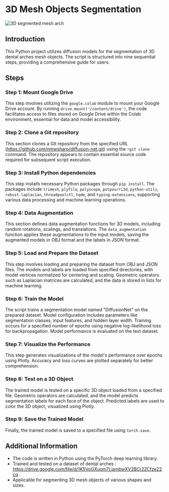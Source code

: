 # 3D Mesh Objects Segmentation
![3D segmented mesh arch](https://user-images.githubusercontent.com/150384965/281849484-cd6b2c49-06da-459a-90d6-5d73adc22f81.png)

## Introduction

This Python project utilizes diffusion models for the segmentation of 3D dental arches mesh objects. The script is structured into nine sequential steps, providing a comprehensive guide for users.

## Steps

### Step 1: Mount Google Drive

This step involves utilizing the `google.colab` module to mount your Google Drive account. By running `drive.mount('/content/drive')`, the code facilitates access to files stored on Google Drive within the Colab environment, essential for data and model accessibility.

### Step 2: Clone a Git repository

This section clones a Git repository from the specified URL (https://github.com/nmwsharp/diffusion-net.git) using the `!git clone` command. The repository appears to contain essential source code required for subsequent script execution.

### Step 3: Install Python dependencies

This step installs necessary Python packages through `pip install`. The packages include `trimesh`, `plyfile`, `polyscope`, `potpourri3d`, `python-utils`, `robust-laplacian`, `threadpoolctl`, `tqdm`, and `typing-extensions`, supporting various data processing and machine learning operations.

### Step 4: Data Augmentation

This section defines data augmentation functions for 3D models, including random rotations, scalings, and translations. The `data_augmentation` function applies these augmentations to the input models, saving the augmented models in OBJ format and the labels in JSON format.

### Step 5: Load and Prepare the Dataset

This step involves loading and preparing the dataset from OBJ and JSON files. The models and labels are loaded from specified directories, with model vertices normalized for centering and scaling. Geometric operators such as Laplacian matrices are calculated, and the data is stored in lists for machine learning.

### Step 6: Train the Model

The script trains a segmentation model named "DiffusionNet" on the prepared dataset. Model configuration includes parameters like segmentation classes, input features, and hidden layer width. Training occurs for a specified number of epochs using negative log-likelihood loss for backpropagation. Model performance is evaluated on the test dataset.

### Step 7: Visualize the Performance

This step generates visualizations of the model's performance over epochs using Plotly. Accuracy and loss curves are plotted separately for better comprehension.

### Step 8: Test on a 3D Object

The trained model is tested on a specific 3D object loaded from a specified file. Geometric operators are calculated, and the model predicts segmentation labels for each face of the object. Predicted labels are used to color the 3D object, visualized using Plotly.

### Step 9: Save the Trained Model

Finally, the trained model is saved to a specified file using `torch.save`.


## Additional Information

- The code is written in Python using the PyTorch deep learning library.
- Trained and tested on a dataset of dental arches : https://drive.google.com/file/d/1K5VoGXuom7LiambwXV2BCr2ZCfze22cq  .
- Applicable for segmenting 3D mesh objects of various shapes and sizes.

